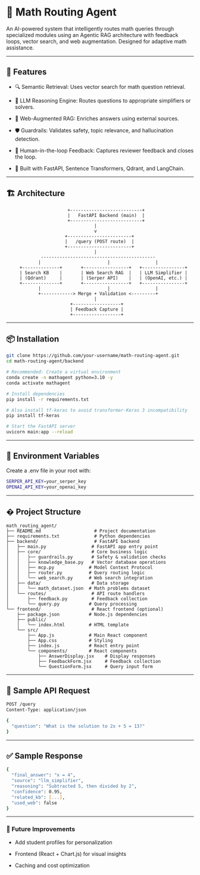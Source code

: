 # 🧠 Math Routing Agent
An AI-powered system that intelligently routes math queries through specialized modules using an Agentic RAG architecture with feedback loops, vector search, and web augmentation. Designed for adaptive math assistance.

---

## 📌 Features
- 🔍 Semantic Retrieval: Uses vector search for math question retrieval.

- 🧠 LLM Reasoning Engine: Routes questions to appropriate simplifiers or solvers.

- 🔗 Web-Augmented RAG: Enriches answers using external sources.

- 🛡️ Guardrails: Validates safety, topic relevance, and hallucination detection.

- 🔁 Human-in-the-loop Feedback: Captures reviewer feedback and closes the loop.

- 🚀 Built with FastAPI, Sentence Transformers, Qdrant, and LangChain.

---

## 🏗️ Architecture

```
                       +---------------------------+
                       |   FastAPI Backend (main)  |
                       +---------------------------+
                                 |
                                 v
                      +------------------------+
                      |   /query (POST route)  |
                      +------------------------+
                                 |
             -------------------------------------------
            |                         |                 |
     +--------------+       +-----------------+   +----------------+
     | Search KB    |       | Web Search RAG  |   | LLM Simplifier |
     | (Qdrant)     |       | (Serper API)    |   | (OpenAI, etc.) |
     +--------------+       +-----------------+   +----------------+
            |                         |                 |
            +------------> Merge + Validation <---------+
                                 |
                        +------------------+
                        | Feedback Capture |
                        +------------------+
```
---

## 📦 Installation

```bash
git clone https://github.com/your-username/math-routing-agent.git
cd math-routing-agent/backend

# Recommended: Create a virtual environment
conda create -n mathagent python=3.10 -y
conda activate mathagent

# Install dependencies
pip install -r requirements.txt

# Also install tf-keras to avoid transformer-Keras 3 incompatibility
pip install tf-keras

# Start the FastAPI server
uvicorn main:app --reload
```
--- 

## 🔐 Environment Variables
Create a .env file in your root with:
```bash
SERPER_API_KEY=your_serper_key
OPENAI_API_KEY=your_openai_key
```
---

## � Project Structure

```
math_routing_agent/
├── README.md                    # Project documentation
├── requirements.txt             # Python dependencies
├── backend/                     # FastAPI backend
│   ├── main.py                 # FastAPI app entry point
│   ├── core/                   # Core business logic
│   │   ├── guardrails.py       # Safety & validation checks
│   │   ├── knowledge_base.py   # Vector database operations
│   │   ├── mcp.py             # Model Context Protocol
│   │   ├── router.py          # Query routing logic
│   │   └── web_search.py      # Web search integration
│   ├── data/                   # Data storage
│   │   └── math_dataset.json  # Math problems dataset
│   └── routes/                 # API route handlers
│       ├── feedback.py         # Feedback collection
│       └── query.py           # Query processing
└── frontend/                   # React frontend (optional)
    ├── package.json           # Node.js dependencies
    ├── public/
    │   └── index.html         # HTML template
    └── src/
        ├── App.js             # Main React component
        ├── App.css            # Styling
        ├── index.js           # React entry point
        └── components/        # React components
            ├── AnswerDisplay.jsx    # Display responses
            ├── FeedbackForm.jsx     # Feedback collection
            └── QuestionForm.jsx     # Query input form
```

---

## 📩 Sample API Request

```bash
POST /query
Content-Type: application/json

{
  "question": "What is the solution to 2x + 5 = 13?"
}
```
---

## ✅ Sample Response

```bash
{
  "final_answer": "x = 4",
  "source": "llm_simplifier",
  "reasoning": "Subtracted 5, then divided by 2",
  "confidence": 0.95,
  "related_kb": [...],
  "used_web": false
}
```
---

### 📌 Future Improvements
- Add student profiles for personalization

- Frontend (React + Chart.js) for visual insights

- Caching and cost optimization




